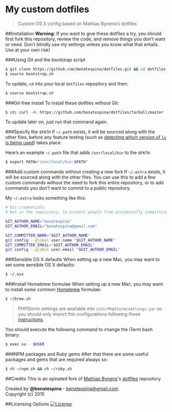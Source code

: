 # My custom dotfiles
>Custom OS X config based on Mathias Bynens’s dotfiles

##Installation
**Warning:** If you want to give these dotfiles a try, you should first fork this repository, review the code, and remove things you don’t want or need. Don’t blindly use my settings unless you know what that entails. Use at your own risk!

###Using Git and the bootstrap script
```bash
$ git clone https://github.com/benatespina/dotfiles.git && cd dotfiles
$ source bootstrap.sh
```
To update, `cd` into your local `dotfiles` repository and then:
```bash
$ source bootstrap.sh
```

###Git-free install
To install these dotfiles without Git:
```bash
$ cd; curl -#L https://github.com/benatespina/dotfiles/tarball/master | tar -xzv --strip-components 1 --exclude={README.md,bootstrap.sh,LICENSE-MIT.txt}
```
To update later on, just run that command again.

###Specify the `$PATH`
If `~/.path` exists, it will be sourced along with the other files, before any feature testing (such as [detecting which version of `ls` is being used](https://github.com/mathiasbynens/dotfiles/blob/aff769fd75225d8f2e481185a71d5e05b76002dc/.aliases#L21-26)) takes place.

Here’s an example `~/.path` file that adds `/usr/local/bin` to the `$PATH`:
```bash
$ export PATH="/usr/local/bin:$PATH"
```

###Add custom commands without creating a new fork
If `~/.extra` exists, it will be sourced along with the other files. You can use this to add a few custom commands without the need to fork this entire repository, or to add commands you don’t want to commit to a public repository.

My `~/.extra` looks something like this:
```bash
# Git credentials
# Not in the repository, to prevent people from accidentally committing under my name

GIT_AUTHOR_NAME="benatespina"
GIT_AUTHOR_EMAIL="benatespina@gmail.com"

GIT_COMMITTER_NAME="$GIT_AUTHOR_NAME"
git config --global user.name "$GIT_AUTHOR_NAME"
GIT_COMMITTER_EMAIL="$GIT_AUTHOR_EMAIL"
git config --global user.email "$GIT_AUTHOR_EMAIL"
```

###Sensible OS X defaults
When setting up a new Mac, you may want to set some sensible OS X defaults:
```bash
$ ~/.osx
```

###Install Homebrew formulae
When setting up a new Mac, you may want to install some common [Homebrew](http://brew.sh/) formulae:
```bash
$ ~/brew.sh
```
> PHPStorm settings are available into `init/PhpStorm/settings.jar` so you should only import this configurations following these [instructions](https://www.jetbrains.com/phpstorm/help/exporting-and-importing-settings.html).

You should execute the following command to change the iTerm bash binary:
```bash
$ exec su - $USER
```

###NPM packages and Ruby gems
After that there are some useful packages and gems that are required always so:
```bash
$ sh ~/npm.sh && sh ~/ruby.sh
```

##Credits
This is an opinated fork of [Mathias Bynens](https://mathiasbynens.be/)'s [dotfiles](https://github.com/mathiasbynens/dotfiles) repository 

Created by **@benatespina** - [benatespina@gmail.com](mailto:benatespina@gmail.com).<br>
Copyright (c) 2015

##Licensing Options
[![License](http://img.shields.io/:license-mit-yellowgreen.svg)](https://github.com/benatespina/dotfiles/blob/master/LICENSE)
